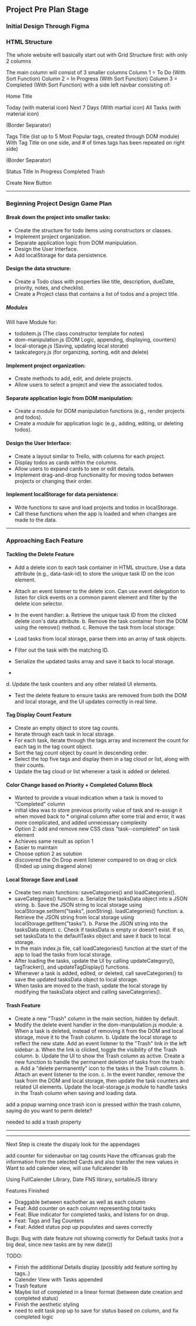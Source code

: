 ## Project Pre Plan Stage

### Initial Design Through Figma


### HTML Structure
The whole website will basically start out with Grid Structure first:
with only 2 columns

The main column will consist of 3 smaller columns
Column 1 = To Do (With Sort Function)
Column 2 = In Progress (With Sort Function)
Column 3 = Completed (With Sort Function)
with a side left navbar consisting of:

Home Title

Today (with material icon)
Next 7 Days (With martial icon)
All Tasks (with material icon)

(Border Separator)

Tags Title
(list up to 5 Most Popular tags, created through DOM module)
With Tag Title on one side, and # of times tags has been repeated on right side)

(Border Separator)

Status Title
In Progress
Completed
Trash

Create New Button

---

### Beginning Project Design Game Plan

#### Break down the project into smaller tasks:
* Create the structure for todo items using constructors or classes.
* Implement project organization.
* Separate application logic from DOM manipulation.
* Design the User Interface.
* Add localStorage for data persistence.

#### Design the data structure:
* Create a Todo class with properties like title, description, dueDate, priority, notes, and checklist.
* Create a Project class that contains a list of todos and a project title.
##### Modules
Will have Module for:
* todoitem.js (The class constructor template for notes)
* dom-manipulation.js (DOM Logic, appending, displaying, counters)
* local-storage.js (Saving, updating local storate)
* taskcategory.js (for organizing, sorting, edit and delete)


#### Implement project organization:
* Create methods to add, edit, and delete projects.
* Allow users to select a project and view the associated todos.

#### Separate application logic from DOM manipulation:
* Create a module for DOM manipulation functions (e.g., render projects and todos).
* Create a module for application logic (e.g., adding, editing, or deleting todos).

#### Design the User Interface:
* Create a layout similar to Trello, with columns for each project.
* Display todos as cards within the columns.
* Allow users to expand cards to see or edit details.
* Implement drag-and-drop functionality for moving todos between projects or changing their order.

#### Implement localStorage for data persistence:
* Write functions to save and load projects and todos in localStorage.
* Call these functions when the app is loaded and when changes are made to the data.

----------------------------------------

### Approaching Each Feature 
#### Tackling the Delete Feature
* Add a delete icon to each task container in HTML structure. Use a data attribute (e.g., data-task-id) to store the unique task ID on the icon element.

* Attach an event listener to the delete icon. Can use event delegation to listen for click events on a common parent element and filter by the delete icon selector.

* In the event handler:
a. Retrieve the unique task ID from the clicked delete icon's data attribute.
b. Remove the task container from the DOM using the remove() method.
c. Remove the task from local storage:
* Load tasks from local storage, parse them into an array of task objects.
* Filter out the task with the matching ID.
* Serialize the updated tasks array and save it back to local storage.
* 
d. Update the task counters and any other related UI elements.
* Test the delete feature to ensure tasks are removed from both the DOM and local storage, and the UI updates correctly in real time.

#### Tag Display Count Feature
* Create an empty object to store tag counts.
* Iterate through each task in local storage.
* For each task, iterate through the tags array and increment the count for each tag in the tag count object.
* Sort the tag count object by count in descending order.
* Select the top five tags and display them in a tag cloud or list, along with their counts.
* Update the tag cloud or list whenever a task is added or deleted.


#### Color Change based on Priority + Completed Column Block
* Wanted to provide a visual indication when a task is moved to "Completed" column
* initial idea was to store previous priority value of task and re-assign it when moved back to * original column after some trial and error, it was more complicated, and added unnecessary complexity
* Option 2: add and remove new CSS class "task--completed" on task element
* Achieves same result as option 1
* Easier to maintain
* Choose option 2 as solution
* discovered the On Drop event listener compared to on drag or click (Ended up using dragend alone)

#### Local Storage Save and Load
* Create two main functions: saveCategories() and loadCategories().
* saveCategories() function:
a. Serialize the tasksData object into a JSON string.
b. Save the JSON string to local storage using localStorage.setItem("tasks", jsonString).
loadCategories() function:
a. Retrieve the JSON string from local storage using localStorage.getItem("tasks").
b. Parse the JSON string into the tasksData object.
c. Check if tasksData is empty or doesn't exist. If so, set tasksData to the defaultTasks object and save it back to local storage.
* In the main index.js file, call loadCategories() function at the start of the app to load the tasks from local storage.
* After loading the tasks, update the UI by calling updateCategory(), tagTracker(), and updateTagDisplay() functions.
* Whenever a task is added, edited, or deleted, call saveCategories() to save the updated tasksData object to local storage.
* When tasks are moved to the trash, update the local storage by modifying the tasksData object and calling saveCategories().

#### Trash Feature
* Create a new "Trash" column in the main section, hidden by default.
* Modify the delete event handler in the dom-manipulation.js module:
a. When a task is deleted, instead of removing it from the DOM and local storage, move it to the Trash column.
b. Update the local storage to reflect the new state.
Add an event listener to the "Trash" link in the left sidebar:
a. When the link is clicked, toggle the visibility of the Trash column.
b. Update the UI to show the Trash column as active.
Create a new function to handle the permanent deletion of tasks from the trash:
a. Add a "delete permanently" icon to the tasks in the Trash column.
b. Attach an event listener to the icon.
c. In the event handler, remove the task from the DOM and local storage, then update the task counters and related UI elements.
Update the local-storage.js module to handle tasks in the Trash column when saving and loading data.

add a popup warning once trash icon is pressed within the trash column, saying do you want to perm delete?

needed to add a trash property

----------------------------------------


----------------------------------------

Next Step is create the dispaly look for the appendages



add counter for sidenavbar on tag counts
Have the offcanvas grab the information from the selected Cards and also transfer the new values in
Want to add calender view, will use fullcalender lib



Using FullCalender Library, Date FNS library, sortableJS library

Features Finished
* Draggable between eachother as well as each column
* Feat: Add counter on each column representing total tasks
* Feat: Blue indicator for completed tasks, and listens for on drop.
* Feat: Tags and Tag Counters
* Feat: Added status pop up populates and saves correctly


Bugs:
Bug with date feature not showing correctly for Default tasks (not a big deal, since new tasks are by new date())

TODO: 
* Finish the additional Details display (possibly add feature sorting by tags..)
* Calender View with Tasks appended
* Trash feature
* Maybe list of completed in a linear format (between date creation and completed status)
* Finish the aesthetic styling
* need to edit task pop up to save for status based on column, and fix completed logic